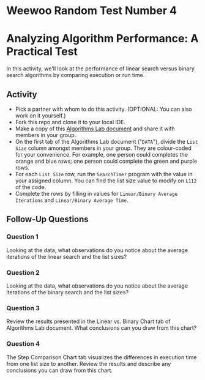 # Weewoo Random Test Number 4
# Analyzing Algorithm Performance: A Practical Test

In this activity, we'll look at the performance of linear search versus binary search algorithms by comparing execution or run time.

## Activity
- Pick a partner with whom to do this activity. (OPTIONAL: You can also work on it yourself.)
- Fork this repo and clone it to your local IDE.
- Make a copy of this [Algorithms Lab document](https://docs.google.com/spreadsheets/d/1xE6VfEzhNB2kBnPvhfmUMQvLK2y71GGJCClOtkuz7aE/edit?usp=sharing) and share it with members in your group.
- On the first tab of the Algorithms Lab document ("`DATA`"), divide the `List Size` column amongst members in your group. They are colour-coded for your convenience. For example, one person could completes the orange and blue rows; one person could complete the green and purple rows.
- For each `List Size` row, run the `SearchTimer` program with the value in your assigned column. You can find the list size value to modify on `L112` of the code.
- Complete the rows by filling in values for `Linear/Binary Average Iterations` and `Linear/Binary Average Time`.

## Follow-Up Questions

### Question 1
Looking at the data, what observations do you notice about the average iterations of the linear search and the list sizes?

### Question 2
Looking at the data, what observations do you notice about the average iterations of the binary search and the list sizes?

### Question 3
Review the results presented in the Linear vs. Binary Chart tab of Algorithms Lab document.  What conclusions can you draw from this chart?

### Question 4
The Step Comparison Chart tab visualizes the differences in execution time from one list size to another.  Review the results  and describe any conclusions you can draw from this chart.

